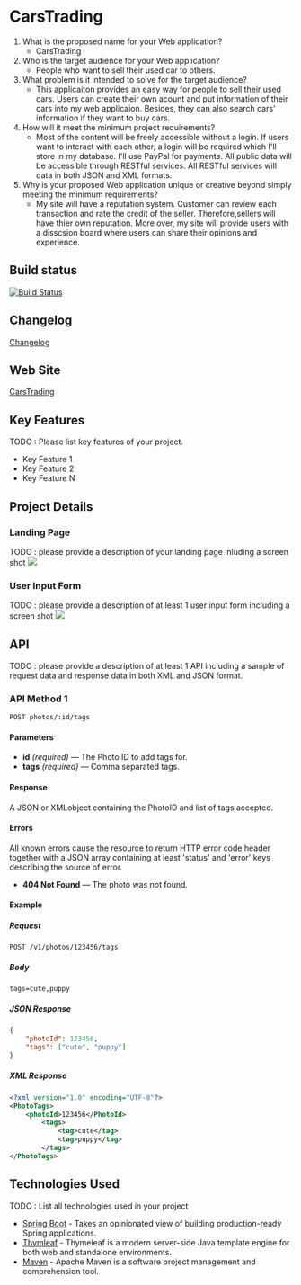 # CarsTrading

1. What is the proposed name for your Web application?
    - CarsTrading
2. Who is the target audience for your Web application?
    - People who want to sell their used car to others.
3. What problem is it intended to solve for the target audience?
    - This applicaiton provides an easy way for people to sell their used cars. Users can create their own acount and put information of their cars into my web applicaion. Besides, they can also search cars' information if they want to buy cars.
4. How will it meet the minimum project requirements?
    - Most of the content will be freely accessible without a login. If users want to interact with each other, a login will be required which I'll store in my database. I'll use PayPal for payments. All public data will be accessible through RESTful services. All RESTful services will data in both JSON and XML formats.
5. Why is your proposed Web application unique or creative beyond simply meeting the minimum requirements?
    - My site will have a reputation system. Customer can review each transaction and rate the credit of the seller. Therefore,sellers will have thier own reputation. More over, my site will provide users with a disscsion board where users can share their opinions and experience.
    
## Build status

[![Build Status](https://travis-ci.org/infsci2560sp17/full-stack-web-jim37.svg?branch=master)](https://travis-ci.org/infsci2560sp17/full-stack-web-jim37)

## Changelog

[Changelog](CHANGELOG.md)

## Web Site

[CarsTrading](https://shrouded-temple-81279.herokuapp.com/)

## Key Features

TODO : Please list key features of your project.

* Key Feature 1
* Key Feature 2
* Key Feature N

## Project Details

### Landing Page

TODO : please provide a description of your landing page inluding a screen shot ![](https://.../image.JPG)

### User Input Form

TODO : please provide a description of at least 1 user input form including a screen shot ![](https://.../image.jpg)

## API

TODO : please provide a description of at least 1 API including a sample of request data and response data in both XML and JSON format.

### API Method 1

    POST photos/:id/tags

#### Parameters

- **id** _(required)_ — The Photo ID to add tags for.
- **tags** _(required)_ — Comma separated tags.

#### Response

A JSON or XMLobject containing the PhotoID and list of tags accepted.

#### Errors

All known errors cause the resource to return HTTP error code header together with a JSON array containing at least 'status' and 'error' keys describing the source of error.

- **404 Not Found** — The photo was not found.

#### Example

##### Request

    POST /v1/photos/123456/tags

##### Body

    tags=cute,puppy


##### JSON Response

```json
{
    "photoId": 123456,
    "tags": ["cute", "puppy"]
}
```

##### XML Response

```xml
<?xml version="1.0" encoding="UTF-8"?>
<PhotoTags>
    <photoId>123456</PhotoId>
        <tags>
            <tag>cute</tag>
            <tag>puppy</tag>
        </tags>
</PhotoTags>
```

## Technologies Used

TODO : List all technologies used in your project

- [Spring Boot](https://projects.spring.io/spring-boot/) - Takes an opinionated view of building production-ready Spring applications.
- [Thymleaf](http://www.thymeleaf.org/) - Thymeleaf is a modern server-side Java template engine for both web and standalone environments.
- [Maven](https://maven.apache.org/) - Apache Maven is a software project management and comprehension tool.